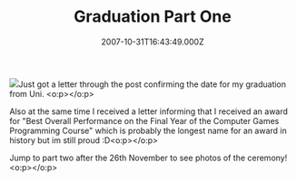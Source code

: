 ﻿---
coverImage: /images/fallback-post-header.png
date: '2007-10-31T16:43:49.000Z'
tags: []
title: Graduation Part One
oldUrl: /misc/graduation-part-one
---

![](https://www.hud.ac.uk/cms-test/images/logo2.gif)Just got a letter through the post confirming the date for my graduation from Uni. <o:p></o:p>

Also at the same time I received a letter informing that I received an award for "Best Overall Performance on the Final Year of the Computer Games Programming Course" which is probably the longest name for an award in history but im still proud :D<o:p></o:p>

Jump to part two after the 26th November to see photos of the ceremony!<o:p></o:p>
